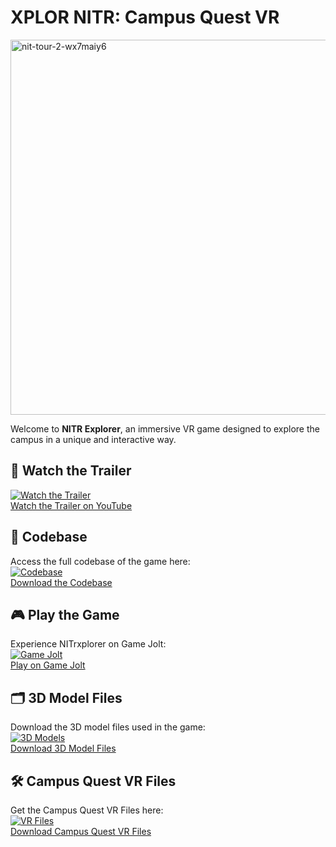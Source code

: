 # **XPLOR NITR: Campus Quest VR**
<img src="https://github.com/user-attachments/assets/9d4d7eff-5eda-4feb-bbfd-92e2ac24dda4" alt="nit-tour-2-wx7maiy6" width="600" height="600">

Welcome to **NITR Explorer**, an immersive VR game designed to explore the campus in a unique and interactive way.

## 🎥 **Watch the Trailer**
[![Watch the Trailer](https://img.youtube.com/vi/EYyLHb6-_kc/0.jpg)](https://www.youtube.com/watch?v=EYyLHb6-_kc&t=3s)  
[Watch the Trailer on YouTube](https://www.youtube.com/watch?v=EYyLHb6-_kc&t=3s)

## 📂 **Codebase**
Access the full codebase of the game here:  
[![Codebase](https://img.shields.io/badge/View-Codebase-blue.svg)](https://drive.google.com/file/d/1AoD_bv8QmWOVX7CMp33WaYt44QiP-3gj/view)  
[Download the Codebase](https://drive.google.com/file/d/1AoD_bv8QmWOVX7CMp33WaYt44QiP-3gj/view)

## 🎮 **Play the Game**
Experience NITrxplorer on Game Jolt:  
[![Game Jolt](https://img.shields.io/badge/Play-Now-brightgreen.svg)](https://gamejolt.com/games/NITrxplorer/675082)  
[Play on Game Jolt](https://gamejolt.com/games/NITrxplorer/675082)

## 🗂️ **3D Model Files**
Download the 3D model files used in the game:  
[![3D Models](https://img.shields.io/badge/Download-3D%20Models-orange.svg)](https://drive.google.com/drive/folders/1UkbzgRo2hIybkX8qipy1VovcrcLVQAGe?usp=sharing)  
[Download 3D Model Files](https://drive.google.com/drive/folders/1UkbzgRo2hIybkX8qipy1VovcrcLVQAGe?usp=sharing)

## 🛠️ **Campus Quest VR Files**
Get the Campus Quest VR Files here:  
[![VR Files](https://img.shields.io/badge/Download-VR%20Files-yellow.svg)](https://drive.google.com/file/d/18jhj2j7Ttd4kNVeXXPiwjPznPsKwalx3/view)  
[Download Campus Quest VR Files](https://drive.google.com/file/d/18jhj2j7Ttd4kNVeXXPiwjPznPsKwalx3/view)
